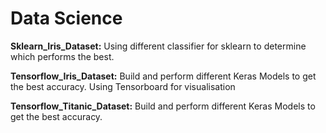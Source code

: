 # Data Science

__Sklearn_Iris_Dataset:__   Using different classifier for sklearn to determine which performs the best.
 
 __Tensorflow_Iris_Dataset:__ Build and perform different Keras Models to get the best accuracy. Using Tensorboard for visualisation
 
 __Tensorflow_Titanic_Dataset:__ Build and perform different Keras Models to get the best accuracy.
